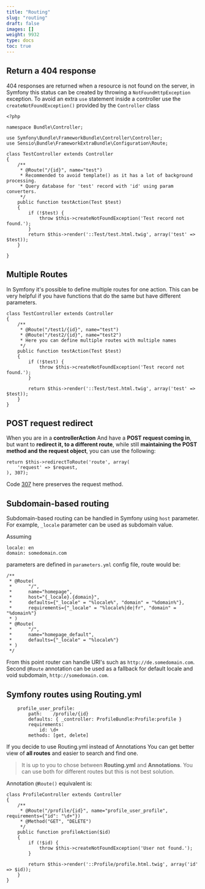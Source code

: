 ```yaml
---
title: "Routing"
slug: "routing"
draft: false
images: []
weight: 9932
type: docs
toc: true
---
```


## Return a 404 response
404 responses are returned when a resource is not found on the server, in Symfony this status can be created by throwing a `NotFoundHttpException` exception. To avoid an extra `use` statement inside a controller use the `createNotFoundException()` provided by the `Controller` class

    <?php
    
    namespace Bundle\Controller;
    
    use Symfony\Bundle\FrameworkBundle\Controller\Controller;
    use Sensio\Bundle\FrameworkExtraBundle\Configuration\Route;
    
    class TestController extends Controller
    {
        /**
         * @Route("/{id}", name="test")
         * Recommended to avoid template() as it has a lot of background processing.
         * Query database for 'test' record with 'id' using param converters.
         */
        public function testAction(Test $test)
        {
            if (!$test) {
                throw $this->createNotFoundException('Test record not found.');
            }
            return $this->render('::Test/test.html.twig', array('test' => $test));
        }
    
    }



## Multiple Routes
In Symfony it's possible to define multiple routes for one action. This can be very helpful if you have functions that do the same but have different parameters. 

    class TestController extends Controller
    {
        /**
         * @Route("/test1/{id}", name="test")
         * @Route("/test2/{id}", name="test2")
         * Here you can define multiple routes with multiple names
         */
        public function testAction(Test $test)
        {
            if (!$test) {
                throw $this->createNotFoundException('Test record not found.');
            }

            return $this->render('::Test/test.html.twig', array('test' => $test));
        }
    }

## POST request redirect
When you are in a **controllerAction**  And have a **POST request coming in**, but want to **redirect it, to a different route**, while still **maintaining the POST method and the request object**, you can use the following:



    return $this->redirectToRoute('route', array(
        'request' => $request,
    ), 307);

Code [307][1] here preserves the request method.


  [1]: https://tools.ietf.org/html/rfc2616#section-10.3.8

## Subdomain-based routing
Subdomain-based routing can be handled in Symfony using `host` parameter. For example, `_locale` parameter can be used as subdomain value.

Assuming

    locale: en
    domain: somedomain.com

parameters are defined in `parameters.yml` config file, route would be:

    /**
     * @Route(
     *      "/",
     *      name="homepage",
     *      host="{_locale}.{domain}",
     *      defaults={"_locale" = "%locale%", "domain" = "%domain%"},
     *      requirements={"_locale" = "%locale%|de|fr", "domain" = "%domain%"}
     * )
     * @Route(
     *      "/",
     *      name="homepage_default",
     *      defaults={"_locale" = "%locale%"}
     * )
     */

From this point router can handle URI's such as `http://de.somedomain.com`. Second `@Route` annotation can be used as a fallback for default locale and void subdomain, `http://somedomain.com`.

## Symfony routes using Routing.yml
        profile_user_profile:
            path:    /profile/{id}
            defaults: { _controller: ProfileBundle:Profile:profile }
            requirements:
                id: \d+
            methods: [get, delete]

If you decide to use Routing.yml instead of Annotations You can get better view of **all routes** and easier to search and find one.

> It is up to you to chose between **Routing.yml** and **Annotations**. You can
> use both for different routes but this is not best solution.

Annotation `@Route()` equivalent is:

    class ProfileController extends Controller
    {
        /**
         * @Route("/profile/{id}", name="profile_user_profile", requirements={"id": "\d+"})
         * @Method("GET", "DELETE")
         */
        public function profileAction($id)
        {
            if (!$id) {
                throw $this->createNotFoundException('User not found.');
            }
    
            return $this->render('::Profile/profile.html.twig', array('id' => $id));
        }
    }

